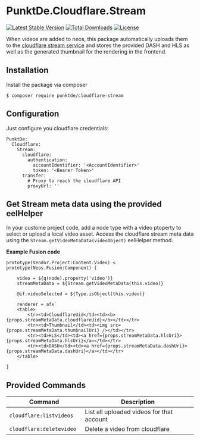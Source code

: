# PunktDe.Cloudflare.Stream

[![Latest Stable Version](https://poser.pugx.org/punktDe/cloudflare-stream/v/stable)](https://packagist.org/packages/punktDe/cloudflare-stream) [![Total Downloads](https://poser.pugx.org/punktDe/cloudflare-stream/downloads)](https://packagist.org/packages/punktDe/cloudflare-stream) [![License](https://poser.pugx.org/punktDe/cloudflare-stream/license)](https://packagist.org/packages/punktDe/cloudflare-stream)

When videos are added to neos, this package automatically uploads them to the [cloudflare stream service](https://www.cloudflare.com/de-de/products/cloudflare-stream/) and stores the provided DASH and HLS as well as the generated thumbnail for the rendering in the frontend.

## Installation

Install the package via composer

    $ composer require punktde/cloudflare-stream

## Configuration

Just configure you cloudflare credentials:

	PunktDe:
	  Cloudflare:
	    Stream:
	      cloudflare:
	        authentication:
	          accountIdentifier: '<AccountIdentifier>'
	          token: '<Bearer Token>'
	      transfer:
	        # Proxy to reach the cloudflare API
	        proxyUrl: ''

## Get Stream meta data using the provided eelHelper


In your custome project code, add a node type with a video ptoperty to select or upload a local video asset. Access the cloudflare stream meta data using the `Stream.getVideoMetaData(videoObject)` eelHelper method.

**Example Fusion code**

	prototype(Vendor.Project:Content.Video) < prototype(Neos.Fusion:Component) {
	
	    video = ${q(node).property('video')}
	    streamMetaData = ${Stream.getVideoMetaData(this.video)}
	
	    @if.videoSelected = ${Type.isObject(this.video)}
	
	    renderer = afx`
	    <table>
	        <tr><td>CloudflareUid</td><td><b>{props.streamMetaData.cloudflareUid}</b></td></tr>
	        <tr><td>Thumbnail</td><td><img src={props.streamMetaData.thumbnailUri} /></td></tr>
	        <tr><td>HLS</td><td><a href={props.streamMetaData.hlsUri}>{props.streamMetaData.hlsUri}</a></td></tr>
	        <tr><td>DASH</td><td><a href={props.streamMetaData.dashUri}>{props.streamMetaData.dashUri}</a></td></tr>
	    </table>
	    `
	}

## Provided Commands

| Command                  | Description                               |
|--------------------------|-------------------------------------------|
| `cloudflare:listvideos ` | List all uploaded videos for that account |
| `cloudflare:deletevideo `| Delete a video from cloudflare            |